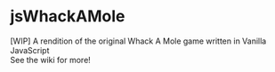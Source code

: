 # jsWhackAMole
[WIP] A rendition of the original Whack A Mole game written in Vanilla JavaScript
<br>
See the wiki for more!

